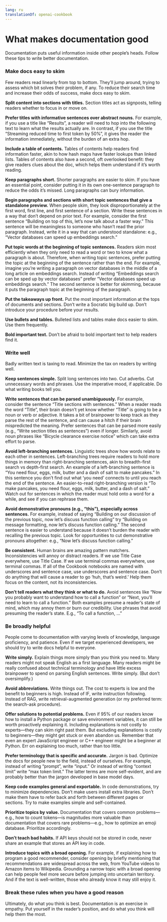 ```yaml
---
lang: ru
translationOf: openai-cookbook
---
```


# What makes documentation good

Documentation puts useful information inside other people’s heads. Follow these tips to write better documentation.

### Make docs easy to skim

Few readers read linearly from top to bottom. They’ll jump around, trying to assess which bit solves their problem, if any. To reduce their search time and increase their odds of success, make docs easy to skim.

**Split content into sections with titles.** Section titles act as signposts, telling readers whether to focus in or move on.

**Prefer titles with informative sentences over abstract nouns.** For example, if you use a title like “Results”, a reader will need to hop into the following text to learn what the results actually are. In contrast, if you use the title “Streaming reduced time to first token by 50%”, it gives the reader the information immediately, without the burden of an extra hop.

**Include a table of contents.** Tables of contents help readers find information faster, akin to how hash maps have faster lookups than linked lists. Tables of contents also have a second, oft overlooked benefit: they give readers clues about the doc, which helps them understand if it’s worth reading.

**Keep paragraphs short.** Shorter paragraphs are easier to skim. If you have an essential point, consider putting it in its own one-sentence paragraph to reduce the odds it’s missed. Long paragraphs can bury information.

**Begin paragraphs and sections with short topic sentences that give a standalone preview.** When people skim, they look disproportionately at the first word, first line, and first sentence of a section. Write these sentences in a way that don’t depend on prior text. For example, consider the first sentence “Building on top of this, let’s now talk about a faster way.” This sentence will be meaningless to someone who hasn’t read the prior paragraph. Instead, write it in a way that can understood standalone: e.g., “Vector databases can speed up embeddings search.”

**Put topic words at the beginning of topic sentences.** Readers skim most efficiently when they only need to read a word or two to know what a paragraph is about. Therefore, when writing topic sentences, prefer putting the topic at the beginning of the sentence rather than the end. For example, imagine you’re writing a paragraph on vector databases in the middle of a long article on embeddings search. Instead of writing “Embeddings search can be sped up by vector databases” prefer “Vector databases speed up embeddings search.” The second sentence is better for skimming, because it puts the paragraph topic at the beginning of the paragraph.

**Put the takeaways up front.** Put the most important information at the tops of documents and sections. Don’t write a Socratic big build up. Don’t introduce your procedure before your results.

**Use bullets and tables.** Bulleted lists and tables make docs easier to skim. Use them frequently.

**Bold important text.** Don’t be afraid to bold important text to help readers find it.

### Write well

Badly written text is taxing to read. Minimize the tax on readers by writing well.

**Keep sentences simple.** Split long sentences into two. Cut adverbs. Cut unnecessary words and phrases. Use the imperative mood, if applicable. Do what writing books tell you.

**Write sentences that can be parsed unambiguously.** For example, consider the sentence “Title sections with sentences.” When a reader reads the word “Title”, their brain doesn’t yet know whether “Title” is going to be a noun or verb or adjective. It takes a bit of brainpower to keep track as they parse the rest of the sentence, and can cause a hitch if their brain mispredicted the meaning. Prefer sentences that can be parsed more easily (e.g., “Write section titles as sentences”) even if longer. Similarly, avoid noun phrases like “Bicycle clearance exercise notice” which can take extra effort to parse.

**Avoid left-branching sentences.** Linguistic trees show how words relate to each other in sentences. Left-branching trees require readers to hold more things in memory than right-branching sentences, akin to breadth-first search vs depth-first search. An example of a left-branching sentence is “You need flour, eggs, milk, butter and a dash of salt to make pancakes.” In this sentence you don’t find out what ‘you need’ connects to until you reach the end of the sentence. An easier-to-read right-branching version is “To make pancakes, you need flour, eggs, milk, butter, and a dash of salt.” Watch out for sentences in which the reader must hold onto a word for a while, and see if you can rephrase them.

**Avoid demonstrative pronouns (e.g., “this”), especially across sentences.** For example, instead of saying “Building on our discussion of the previous topic, now let’s discuss function calling” try “Building on message formatting, now let’s discuss function calling.” The second sentence is easier to understand because it doesn’t burden the reader with recalling the previous topic. Look for opportunities to cut demonstrative pronouns altogether: e.g., “Now let’s discuss function calling.”

**Be consistent.** Human brains are amazing pattern matchers. Inconsistencies will annoy or distract readers. If we use Title Case everywhere, use Title Case. If we use terminal commas everywhere, use terminal commas. If all of the Cookbook notebooks are named with underscores and sentence case, use underscores and sentence case. Don’t do anything that will cause a reader to go ‘huh, that’s weird.’ Help them focus on the content, not its inconsistencies.

**Don’t tell readers what they think or what to do.** Avoid sentences like “Now you probably want to understand how to call a function” or “Next, you’ll need to learn to call a function.” Both examples presume a reader’s state of mind, which may annoy them or burn our credibility. Use phrases that avoid presuming the reader’s state. E.g., “To call a function, …”

### Be broadly helpful

People come to documentation with varying levels of knowledge, language proficiency, and patience. Even if we target experienced developers, we should try to write docs helpful to everyone.

**Write simply.** Explain things more simply than you think you need to. Many readers might not speak English as a first language. Many readers might be really confused about technical terminology and have little excess brainpower to spend on parsing English sentences. Write simply. (But don’t oversimplify.)

**Avoid abbreviations.** Write things out. The cost to experts is low and the benefit to beginners is high. Instead of IF, write instruction following. Instead of RAG, write retrieval-augmented generation (or my preferred term: the search-ask procedure).

**Offer solutions to potential problems.** Even if 95% of our readers know how to install a Python package or save environment variables, it can still be worth proactively explaining it. Including explanations is not costly to experts—they can skim right past them. But excluding explanations is costly to beginners—they might get stuck or even abandon us. Remember that even an expert JavaScript engineer or C++ engineer might be a beginner at Python. Err on explaining too much, rather than too little.

**Prefer terminology that is specific and accurate.** Jargon is bad. Optimize the docs for people new to the field, instead of ourselves. For example, instead of writing “prompt”, write “input.” Or instead of writing “context limit” write “max token limit.” The latter terms are more self-evident, and are probably better than the jargon developed in base model days.

**Keep code examples general and exportable.** In code demonstrations, try to minimize dependencies. Don’t make users install extra libraries. Don’t make them have to refer back and forth between different pages or sections. Try to make examples simple and self-contained.

**Prioritize topics by value.** Documentation that covers common problems—e.g., how to count tokens—is magnitudes more valuable than documentation that covers rare problems—e.g., how to optimize an emoji database. Prioritize accordingly.

**Don’t teach bad habits.** If API keys should not be stored in code, never share an example that stores an API key in code.

**Introduce topics with a broad opening.** For example, if explaining how to program a good recommender, consider opening by briefly mentioning that recommendations are widespread across the web, from YouTube videos to Amazon items to Wikipedia. Grounding a narrow topic with a broad opening can help people feel more secure before jumping into uncertain territory. And if the text is well-written, those who already know it may still enjoy it.

### Break these rules when you have a good reason

Ultimately, do what you think is best. Documentation is an exercise in empathy. Put yourself in the reader’s position, and do what you think will help them the most.
